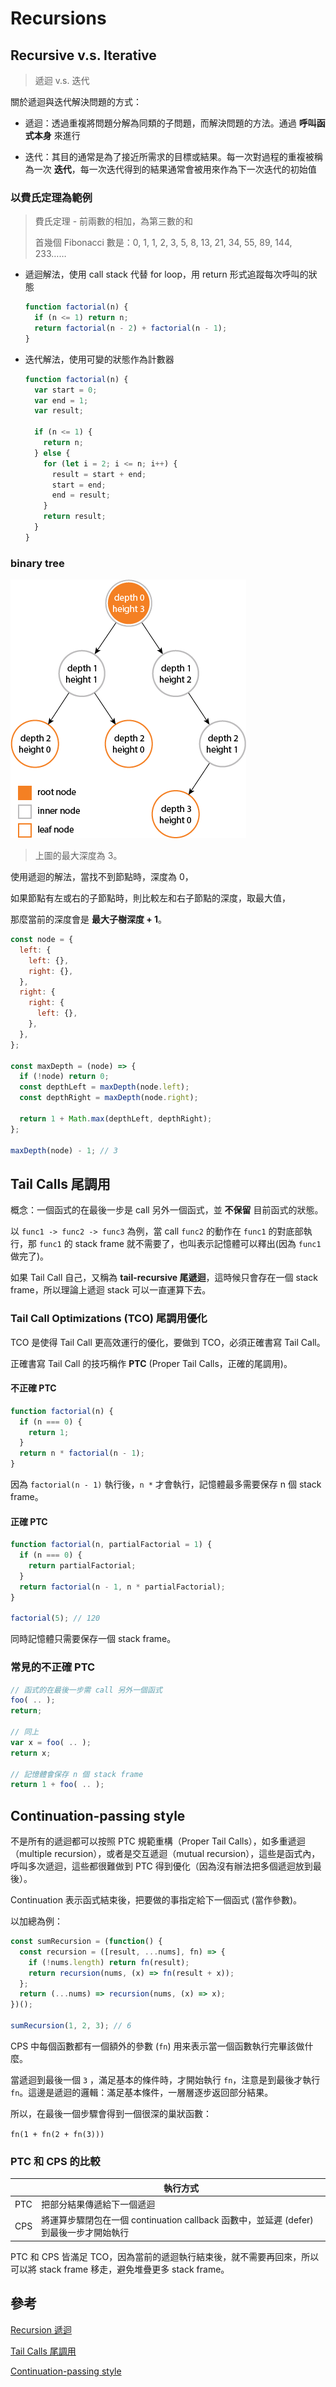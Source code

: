 # Recursions

## Recursive v.s. Iterative

> 遞迴 v.s. 迭代

關於遞迴與迭代解決問題的方式：

- 遞迴：透過重複將問題分解為同類的子問題，而解決問題的方法。通過 **呼叫函式本身** 來進行

- 迭代：其目的通常是為了接近所需求的目標或結果。每一次對過程的重複被稱為一次 **迭代**，每一次迭代得到的結果通常會被用來作為下一次迭代的初始值

### 以費氏定理為範例

> 費氏定理 - 前兩數的相加，為第三數的和
>
> 首幾個 Fibonacci 數是：0, 1, 1, 2, 3, 5, 8, 13, 21, 34, 55, 89, 144, 233……

- 遞迴解法，使用 call stack 代替 for loop，用 return 形式追蹤每次呼叫的狀態

  ```js
  function factorial(n) {
    if (n <= 1) return n;
    return factorial(n - 2) + factorial(n - 1);
  }
  ```

- 迭代解法，使用可變的狀態作為計數器

  ```js
  function factorial(n) {
    var start = 0;
    var end = 1;
    var result;

    if (n <= 1) {
      return n;
    } else {
      for (let i = 2; i <= n; i++) {
        result = start + end;
        start = end;
        end = result;
      }
      return result;
    }
  }
  ```

### binary tree

![binaryTree](./images/binary-tree.png)

> 上圖的最大深度為 3。

使用遞迴的解法，當找不到節點時，深度為 0，

如果節點有左或右的子節點時，則比較左和右子節點的深度，取最大值，

那麼當前的深度會是 **最大子樹深度 + 1**。

```js
const node = {
  left: {
    left: {},
    right: {},
  },
  right: {
    right: {
      left: {},
    },
  },
};

const maxDepth = (node) => {
  if (!node) return 0;
  const depthLeft = maxDepth(node.left);
  const depthRight = maxDepth(node.right);

  return 1 + Math.max(depthLeft, depthRight);
};

maxDepth(node) - 1; // 3
```

## Tail Calls 尾調用

概念：一個函式的在最後一步是 call 另外一個函式，並 **不保留** 目前函式的狀態。

以 `func1 -> func2 -> func3` 為例，當 call `func2` 的動作在 `func1` 的對底部執行，那 `func1` 的 stack frame 就不需要了，也叫表示記憶體可以釋出(因為 `func1` 做完了)。

如果 Tail Call 自己，又稱為 **tail-recursive 尾遞迴**，這時候只會存在一個 stack frame，所以理論上遞迴 stack 可以一直運算下去。

### Tail Call Optimizations (TCO) 尾調用優化

TCO 是使得 Tail Call 更高效運行的優化，要做到 TCO，必須正確書寫 Tail Call。

正確書寫 Tail Call 的技巧稱作 **PTC** (Proper Tail Calls，正確的尾調用)。

#### 不正確 PTC

```js
function factorial(n) {
  if (n === 0) {
    return 1;
  }
  return n * factorial(n - 1);
}
```

因為 `factorial(n - 1)` 執行後，`n *` 才會執行，記憶體最多需要保存 n 個 stack frame。

#### 正確 PTC

```js
function factorial(n, partialFactorial = 1) {
  if (n === 0) {
    return partialFactorial;
  }
  return factorial(n - 1, n * partialFactorial);
}

factorial(5); // 120
```

同時記憶體只需要保存一個 stack frame。

### 常見的不正確 PTC

```js
// 函式的在最後一步需 call 另外一個函式
foo( .. );
return;

// 同上
var x = foo( .. );
return x;

// 記憶體會保存 n 個 stack frame
return 1 + foo( .. );
```

## Continuation-passing style

不是所有的遞迴都可以按照 PTC 規範重構（Proper Tail Calls），如多重遞迴 （multiple recursion），或者是交互遞迴（mutual recursion），這些是函式內，呼叫多次遞迴，這些都很難做到 PTC 得到優化（因為沒有辦法把多個遞迴放到最後）。

Continuation 表示函式結束後，把要做的事指定給下一個函式 (當作參數)。

以加總為例：

```js
const sumRecursion = (function() {
  const recursion = ([result, ...nums], fn) => {
    if (!nums.length) return fn(result);
    return recursion(nums, (x) => fn(result + x));
  };
  return (...nums) => recursion(nums, (x) => x);
})();

sumRecursion(1, 2, 3); // 6
```

CPS 中每個函數都有一個額外的參數 (`fn`) 用来表示當一個函數執行完畢該做什麼。

當遞迴到最後一個 `3` ，滿足基本的條件時，才開始執行 `fn`，注意是到最後才執行 `fn`。這邊是遞迴的邏輯：滿足基本條件，一層層逐步返回部分結果。

所以，在最後一個步驟會得到一個很深的巢狀函數：

`fn(1 + fn(2 + fn(3)))`

### PTC 和 CPS 的比較

|     | 執行方式                                                                               |
| --- | -------------------------------------------------------------------------------------- |
| PTC | 把部分結果傳遞給下一個遞迴                                                             |
| CPS | 將運算步驟閉包在一個 continuation callback 函數中，並延遲 (defer) 到最後一步才開始執行 |

PTC 和 CPS 皆滿足 TCO，因為當前的遞迴執行結束後，就不需要再回來，所以可以將 stack frame 移走，避免堆疊更多 stack frame。

## 參考

[Recursion 遞迴](https://ithelp.ithome.com.tw/articles/10197134)

[Tail Calls 尾調用](https://ithelp.ithome.com.tw/articles/10197230)

[Continuation-passing style](https://ithelp.ithome.com.tw/articles/10197332)
